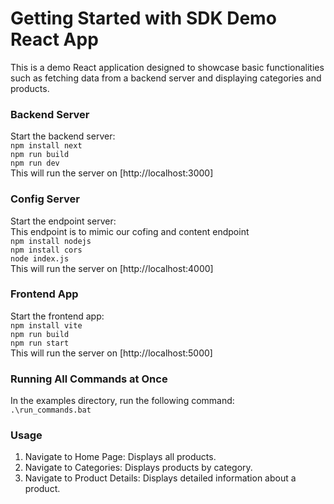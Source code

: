# Getting Started with SDK Demo React App
This is a demo React application designed to showcase basic functionalities such as fetching data from a backend server and displaying categories and products.

### Backend Server
Start the backend server:\
`npm install next`\
`npm run build`\
`npm run dev`\
This will run the server on [http://localhost:3000]

### Config Server
Start the endpoint server:\
This endpoint is to mimic our cofing and content endpoint\
`npm install nodejs`\
`npm install cors`\
`node index.js`\
This will run the server on [http://localhost:4000]

### Frontend App
Start the frontend app:\
`npm install vite`\
`npm run build`\
`npm run start`\
This will run the server on [http://localhost:5000]

### Running All Commands at Once
In the examples directory, run the following command: \
`.\run_commands.bat`

### Usage
1. Navigate to Home Page: Displays all products.
2. Navigate to Categories: Displays products by category.
3. Navigate to Product Details: Displays detailed information about a product.